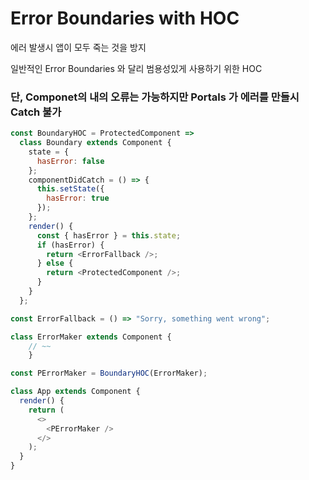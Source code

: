 # Error Boundaries with HOC

에러 발생시 앱이 모두 죽는 것을 방지

일반적인 Error Boundaries 와 달리 범용성있게 사용하기 위한 HOC

### 단, Componet의 내의 오류는 가능하지만 Portals 가 에러를 만들시 Catch 불가

```js
const BoundaryHOC = ProtectedComponent =>
  class Boundary extends Component {
    state = {
      hasError: false
    };
    componentDidCatch = () => {
      this.setState({
        hasError: true
      });
    };
    render() {
      const { hasError } = this.state;
      if (hasError) {
        return <ErrorFallback />;
      } else {
        return <ProtectedComponent />;
      }
    }
  };

const ErrorFallback = () => "Sorry, something went wrong";

class ErrorMaker extends Component { 
    // ~~
    }

const PErrorMaker = BoundaryHOC(ErrorMaker);

class App extends Component {
  render() {
    return (
      <>
        <PErrorMaker />
      </>
    );
  }
}
```
